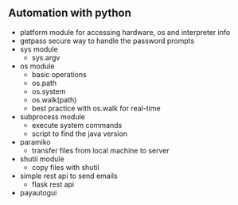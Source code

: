 Automation with python
---
* platform module for accessing hardware, os and interpreter info
* getpass secure way to handle the password prompts
* sys module
  * sys.argv
* os module
  * basic operations
  * os.path
  * os.system
  * os.walk(path)
  * best practice with os.walk for real-time
* subprocess module
  * execute system commands
  * script to find the java version
* paramiko
  * transfer files from local machine to server
* shutil module
  * copy files with shutil
* simple rest api to send emails
  * flask rest api
* payautogui
